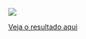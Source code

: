 

<div id="iframe_DIV"><img id="iframe_IMG" src="assets/estrela_indentacao.png width=400 height=200" ></div>
    
<a id="iframe_A" href="https://abav.lugaralgum.com/material-aulas/Processing-Python/assets/indentacao/" >Veja o resultado aqui</a>
